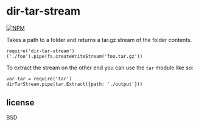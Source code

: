 # dir-tar-stream

[![NPM](https://nodei.co/npm/dir-tar-stream.png)](https://nodei.co/npm/dir-tar-stream/)

Takes a path to a folder and returns a tar.gz stream of the folder contents.

```
require('dir-tar-stream')('./foo').pipe(fs.createWriteStream('foo.tar.gz'))
```

To extract the stream on the other end you can use the `tar` module like so:

```
var tar = require('tar')
dirTarStream.pipe(tar.Extract({path: './output'}))
```

## license

BSD
